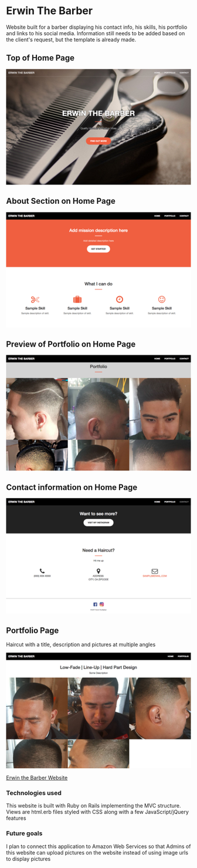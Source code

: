 # Erwin The Barber

Website built for a barber displaying his contact info, his skills, his portfolio and links to his social media.  Information still needs to be added based on the client's request, but the template is already made.

## Top of Home Page

![](screenshots/screenshot1.png?raw=true)

## About Section on Home Page

![](screenshots/screenshot2.png?raw=true)

## Preview of Portfolio on Home Page

![](screenshots/screenshot3.png?raw=true)

## Contact information on Home Page

![](screenshots/screenshot4.png?raw=true)

## Portfolio Page

Haircut with a title, description and pictures at multiple angles

![](screenshots/screenshot5.png?raw=true)

[Erwin the Barber Website](https://erwinthebarber.herokuapp.com/)

### Technologies used

This website is built with Ruby on Rails implementing the MVC structure.  Views are html.erb files styled with CSS along with a few JavaScript/jQuery features

### Future goals

I plan to connect this application to Amazon Web Services so that Admins of this website can upload pictures on the website instead of using image urls to display pictures
